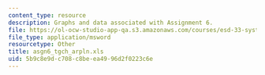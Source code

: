 ```yaml
---
content_type: resource
description: Graphs and data associated with Assignment 6.
file: https://ol-ocw-studio-app-qa.s3.amazonaws.com/courses/esd-33-systems-engineering-summer-2004/5b9c8e9dc708c8beea4996d2f0223c6e_asgn6_tgch_arpln.xls
file_type: application/msword
resourcetype: Other
title: asgn6_tgch_arpln.xls
uid: 5b9c8e9d-c708-c8be-ea49-96d2f0223c6e
---
```

